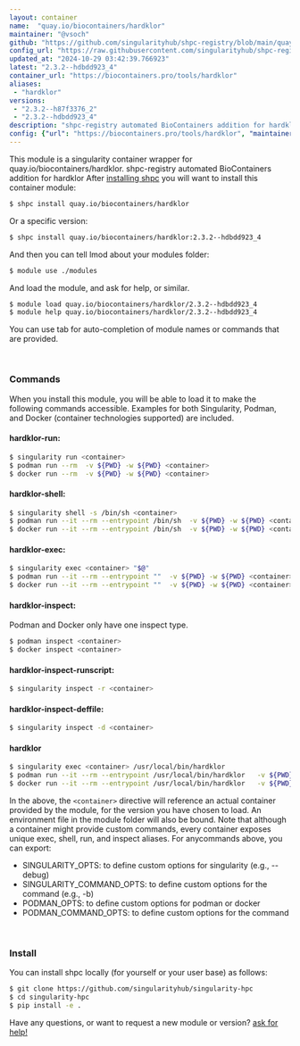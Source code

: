 ```yaml
---
layout: container
name:  "quay.io/biocontainers/hardklor"
maintainer: "@vsoch"
github: "https://github.com/singularityhub/shpc-registry/blob/main/quay.io/biocontainers/hardklor/container.yaml"
config_url: "https://raw.githubusercontent.com/singularityhub/shpc-registry/main/quay.io/biocontainers/hardklor/container.yaml"
updated_at: "2024-10-29 03:42:39.766923"
latest: "2.3.2--hdbdd923_4"
container_url: "https://biocontainers.pro/tools/hardklor"
aliases:
 - "hardklor"
versions:
 - "2.3.2--h87f3376_2"
 - "2.3.2--hdbdd923_4"
description: "shpc-registry automated BioContainers addition for hardklor"
config: {"url": "https://biocontainers.pro/tools/hardklor", "maintainer": "@vsoch", "description": "shpc-registry automated BioContainers addition for hardklor", "latest": {"2.3.2--hdbdd923_4": "sha256:0a53aca888a1ed97c898389f5fde33088238d282fb21b1db0cdc0a9adad68eca"}, "tags": {"2.3.2--h87f3376_2": "sha256:fe507306b8bfcf84ec3531ac8150bf32cc295727570acd00594f2a1cbb1cb1eb", "2.3.2--hdbdd923_4": "sha256:0a53aca888a1ed97c898389f5fde33088238d282fb21b1db0cdc0a9adad68eca"}, "docker": "quay.io/biocontainers/hardklor", "aliases": {"hardklor": "/usr/local/bin/hardklor"}}
---
```


This module is a singularity container wrapper for quay.io/biocontainers/hardklor.
shpc-registry automated BioContainers addition for hardklor
After [installing shpc](#install) you will want to install this container module:


```bash
$ shpc install quay.io/biocontainers/hardklor
```

Or a specific version:

```bash
$ shpc install quay.io/biocontainers/hardklor:2.3.2--hdbdd923_4
```

And then you can tell lmod about your modules folder:

```bash
$ module use ./modules
```

And load the module, and ask for help, or similar.

```bash
$ module load quay.io/biocontainers/hardklor/2.3.2--hdbdd923_4
$ module help quay.io/biocontainers/hardklor/2.3.2--hdbdd923_4
```

You can use tab for auto-completion of module names or commands that are provided.

<br>

### Commands

When you install this module, you will be able to load it to make the following commands accessible.
Examples for both Singularity, Podman, and Docker (container technologies supported) are included.

#### hardklor-run:

```bash
$ singularity run <container>
$ podman run --rm  -v ${PWD} -w ${PWD} <container>
$ docker run --rm  -v ${PWD} -w ${PWD} <container>
```

#### hardklor-shell:

```bash
$ singularity shell -s /bin/sh <container>
$ podman run --it --rm --entrypoint /bin/sh  -v ${PWD} -w ${PWD} <container>
$ docker run --it --rm --entrypoint /bin/sh  -v ${PWD} -w ${PWD} <container>
```

#### hardklor-exec:

```bash
$ singularity exec <container> "$@"
$ podman run --it --rm --entrypoint ""  -v ${PWD} -w ${PWD} <container> "$@"
$ docker run --it --rm --entrypoint ""  -v ${PWD} -w ${PWD} <container> "$@"
```

#### hardklor-inspect:

Podman and Docker only have one inspect type.

```bash
$ podman inspect <container>
$ docker inspect <container>
```

#### hardklor-inspect-runscript:

```bash
$ singularity inspect -r <container>
```

#### hardklor-inspect-deffile:

```bash
$ singularity inspect -d <container>
```


#### hardklor

```bash
$ singularity exec <container> /usr/local/bin/hardklor
$ podman run --it --rm --entrypoint /usr/local/bin/hardklor   -v ${PWD} -w ${PWD} <container> -c " $@"
$ docker run --it --rm --entrypoint /usr/local/bin/hardklor   -v ${PWD} -w ${PWD} <container> -c " $@"
```



In the above, the `<container>` directive will reference an actual container provided
by the module, for the version you have chosen to load. An environment file in the
module folder will also be bound. Note that although a container
might provide custom commands, every container exposes unique exec, shell, run, and
inspect aliases. For anycommands above, you can export:

 - SINGULARITY_OPTS: to define custom options for singularity (e.g., --debug)
 - SINGULARITY_COMMAND_OPTS: to define custom options for the command (e.g., -b)
 - PODMAN_OPTS: to define custom options for podman or docker
 - PODMAN_COMMAND_OPTS: to define custom options for the command

<br>

### Install

You can install shpc locally (for yourself or your user base) as follows:

```bash
$ git clone https://github.com/singularityhub/singularity-hpc
$ cd singularity-hpc
$ pip install -e .
```

Have any questions, or want to request a new module or version? [ask for help!](https://github.com/singularityhub/singularity-hpc/issues)